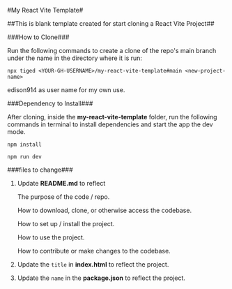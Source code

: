 #My React Vite Template#

##This is blank template created for start cloning a React Vite Project##

###How to Clone###

Run the following commands to create a clone of the repo's main branch under the name in the directory where it is run:
```
npx tiged <YOUR-GH-USERNAME>/my-react-vite-template#main <new-project-name>
```
edison914 as user name for my own use.


###Dependency to Install###

After cloning, inside the **my-react-vite-template** folder, run the following commands in terminal to install dependencies and start the app the dev mode.
```
npm install
```

```
npm run dev
```

###files to change###
1. Update **README.md** to reflect

    The purpose of the code / repo.

    How to download, clone, or otherwise access the codebase.

    How to set up / install the project.

    How to use the project.

    How to contribute or make changes to the codebase.

2. Update the `title` in **index.html** to reflect the project.

3. Update the `name` in the **package.json** to reflect the project.
